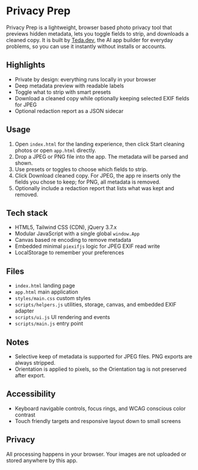 # Privacy Prep

Privacy Prep is a lightweight, browser based photo privacy tool that previews hidden metadata, lets you toggle fields to strip, and downloads a cleaned copy. It is built by [Teda.dev](https://teda.dev), the AI app builder for everyday problems, so you can use it instantly without installs or accounts.

## Highlights
- Private by design: everything runs locally in your browser
- Deep metadata preview with readable labels
- Toggle what to strip with smart presets
- Download a cleaned copy while optionally keeping selected EXIF fields for JPEG
- Optional redaction report as a JSON sidecar

## Usage
1. Open `index.html` for the landing experience, then click Start cleaning photos or open `app.html` directly.
2. Drop a JPEG or PNG file into the app. The metadata will be parsed and shown.
3. Use presets or toggles to choose which fields to strip.
4. Click Download cleaned copy. For JPEG, the app re inserts only the fields you chose to keep; for PNG, all metadata is removed.
5. Optionally include a redaction report that lists what was kept and removed.

## Tech stack
- HTML5, Tailwind CSS (CDN), jQuery 3.7.x
- Modular JavaScript with a single global `window.App`
- Canvas based re encoding to remove metadata
- Embedded minimal `piexifjs` logic for JPEG EXIF read write
- LocalStorage to remember your preferences

## Files
- `index.html` landing page
- `app.html` main application
- `styles/main.css` custom styles
- `scripts/helpers.js` utilities, storage, canvas, and embedded EXIF adapter
- `scripts/ui.js` UI rendering and events
- `scripts/main.js` entry point

## Notes
- Selective keep of metadata is supported for JPEG files. PNG exports are always stripped.
- Orientation is applied to pixels, so the Orientation tag is not preserved after export.

## Accessibility
- Keyboard navigable controls, focus rings, and WCAG conscious color contrast
- Touch friendly targets and responsive layout down to small screens

## Privacy
All processing happens in your browser. Your images are not uploaded or stored anywhere by this app.
